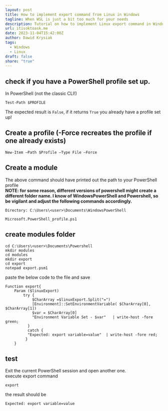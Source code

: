 ```yaml
---  
layout: post  
title: How to implement export command from Linux in Windows  
tagline: When WSL is just a bit too much for your needs  
description: Tutorial on how to implement Linux export command in Windows PowerShell  
url: itisoktoask.me  
date: 2023-11-04T15:42:00Z  
author: Dawid Krysiak  
tags:  
  - Windows  
  - Linux  
draft: false  
share: "true"  
---  
```

  
  
## check if you have a PowerShell profile set up.  
  
In PowerShell (not the classic CLI!)  
```  
Test-Path $PROFILE  
```  
The expected result is `False`, if it returns `True` you already have a profile set up!  
## Create a profile (-Force recreates the profile if one already exists)  
```  
New-Item –Path $Profile –Type File –Force  
```  
## Create a module  
The above command should have printed out the path to your PowerShell profile  
**NOTE: for some reason, different versions of powershell might create a different folder name. I know of WindowsPowerShell and Powershell, so be vigilant and adjust the following commands accordingly.**  
```  
Directory: C:\Users\<user>\Documents\WindowsPowerShell  
  
Microsoft.PowerShell_profile.ps1  
```  
##  create modules folder  
```  
cd C:\Users\<user>\Documents\Powershell  
mkdir modules  
cd modules  
mkdir export  
cd export  
notepad export.psm1  
```  
  
paste the below code to the file and save  
  
```  
Function export{  
    Param ($linuxExport)  
        try {  
            $CharArray =$linuxExport.Split("=")  
            [Environment]::SetEnvironmentVariable( $CharArray[0], $CharArray[1])  
            $var = $CharArray[0]  
            "Environment Variable Set - $var"   | write-host -fore green;   
          }  
          catch {  
          "Expected: export variable=value"  | write-host -fore red;   
         }  
    }  
```  
## test  
Exit the current PowerShell session and open another one.  
execute export command  
  
```  
export  
```  
the result should be  
  
```  
Expected: export variable=value  
```
